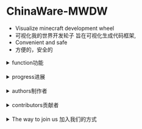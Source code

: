 # ChinaWare-MWDW

- Visualize minecraft development wheel 
- 可视化我的世界开发轮子 旨在可视化生成代码框架,
- Convenient and safe
- 方便的，安全的

<details>
<summary>function功能</summary>
<span>
</span>
</details>
&nbsp;
<details>
<summary>progress进展</summary>
<span>
</span>
</details>
&nbsp;
<details>
<summary>authors制作者</summary>
<span>

- such as author in Organization Name
- [X] baka4n in Overrun Organization
</span>
</details>
&nbsp;
<details>
<summary>contributors贡献者</summary>
<span>
  <details>
  <summary>example</summary>
  <span>

    write code in org.overrun.namespace.HelloWord.java
    Related code snippet:
      public static void main(String[] args) {
        System.out.println("hello world!");
      }
  </span>
  </details>
  </span>
</details>
&nbsp;
<details>
<summary>The way to join us 加入我们的方式</summary>
<span>

  <details>
  <summary>authors</summary>
  <span>
    
    If you are a team developer, you can
      - [x] yourName in OrganizationName
    If you are a personal developer, you can
      - [x] yourName as personal
  </span>
  </details>

  <details>
  <summary>contributors</summary>
  <span>

    you can write
    <details>
    <summary>yourName</summary>
    <span>
      write code in org.overrun.namespace.A.java
      Related code snippet:
      codes
    </span>
    </details>
  </span>
  </details>

  <details>
  <summary>authors writing function</summary>
  <span>

    <details>
    <summary>Func Name</summary>
    <span>

      some function
    </span>
    </details>
  </span>
  </details>

  <details>
  <summary>authors writing function</summary>
  <span>

    to be continued
      - [ ] progress settings
    Finished
      - [x] progress settings
  </span>
  </details>


      authors writing progress ->
        
          
</span>
</details>

